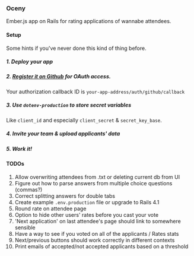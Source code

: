 ### Oceny

Ember.js app on Rails for rating applications of wannabe attendees.

#### Setup

Some hints if you've never done this kind of thing before.

##### 1. Deploy your app

##### 2. [Register it on Github](https://github.com/settings/applications) for OAuth access.

Your authorization callback ID is `your-app-address/auth/github/callback`

##### 3. Use `dotenv-production` to store secret variables

Like `client_id` and especially `client_secret` & `secret_key_base`.

##### 4. Invite your team & upload applicants' data

##### 5. Work it!

#### TODOs

1. Allow overwriting attendees from .txt or deleting current db from UI
2. Figure out how to parse answers from multiple choice questions (commas?)
3. Correct splitting answers for double tabs
4. Create example `.env.production` file or upgrade to Rails 4.1
5. Round rate on attendee page
6. Option to hide other users' rates before you cast your vote
7. 'Next application' on last attendee's page should link to somewhere sensible
8. Have a way to see if you voted on all of the applicants / Rates stats
9. Next/previous buttons should work correctly in different contexts
10. Print emails of accepted/not accepted applicants based on a threshold

